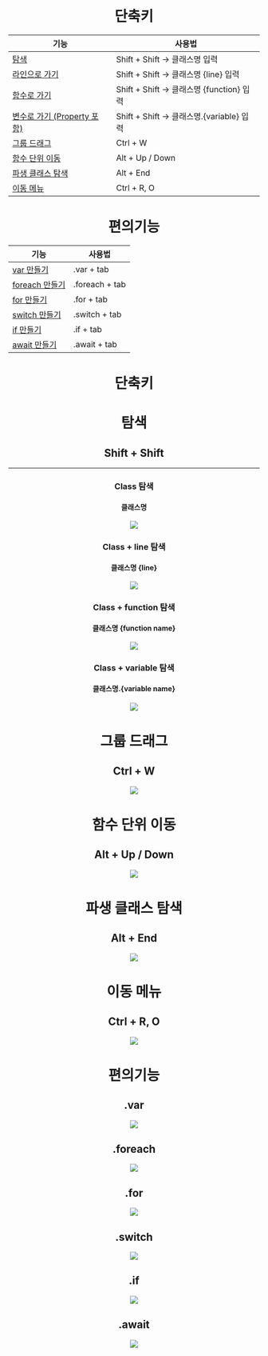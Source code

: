 <div align=center>

# 단축키

|기능|사용법|
|---|---|
|[탐색](#class-탐색)|Shift + Shift -> 클래스명 입력|
|[라인으로 가기](#class--line-탐색)| Shift + Shift -> 클래스명 {line} 입력|
|[함수로 가기](#Class--function-탐색) | Shift + Shift -> 클래스명 {function} 입력|
|[변수로 가기 (Property 포함)](#Class--variable-탐색) | Shift + Shift -> 클래스명.{variable} 입력|
|[그룹 드래그](#그룹-드래그)|Ctrl + W|
|[함수 단위 이동](#함수-단위-이동) |Alt + Up / Down|
|[파생 클래스 탐색](#파생-클래스-탐색) | Alt + End |
|[이동 메뉴](#이동-메뉴)| Ctrl + R, O|

# 편의기능
|기능|사용법|
|---|---|
|[var 만들기](#.var)| .var + tab|
|[foreach 만들기](#.foreach)| .foreach + tab|
|[for 만들기](#.for)|.for + tab|
|[switch 만들기](#.switch)|.switch + tab
|[if 만들기](#.if)|.if + tab|
|[await 만들기](#.await)| .await + tab|

</div>

<div align=center>

# 단축키

# 탐색
## Shift + Shift
---

### Class 탐색
#### 클래스명
![](./gifs/double_shift.gif)

### Class + line 탐색
#### 클래스명 {line}
![](./gifs/search_to_line.gif)

### Class + function 탐색
#### 클래스명 {function name}
![](./gifs/search_to_member.gif)

### Class + variable 탐색
#### 클래스명.{variable name}
![](./gifs/search_to_member_var.gif)

# 그룹 드래그
## Ctrl + W
![](./gifs/group_drag.gif)

# 함수 단위 이동
## Alt + Up / Down
![](./gifs/function_move.gif)

# 파생 클래스 탐색
## Alt + End
![](./gifs/derived.gif)

# 이동 메뉴
## Ctrl + R, O
![](./gifs/move_to.gif)

# 편의기능

## .var
![](./gifs/var.gif)
## .foreach
![](./gifs/foreach.gif)
## .for
![](./gifs/for.gif)
## .switch
![](./gifs/switch.gif)
## .if
![](./gifs/if.gif)
## .await
![](./gifs/await.gif)

</div>